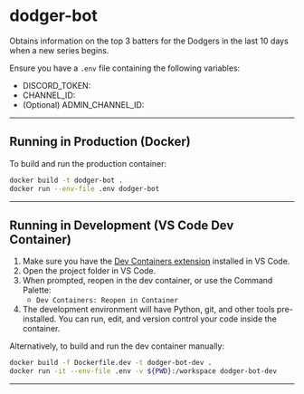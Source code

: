
# dodger-bot
Obtains information on the top 3 batters for the Dodgers in the last 10 days when a new series begins.

Ensure you have a `.env` file containing the following variables:
- DISCORD_TOKEN:
- CHANNEL_ID:
- (Optional) ADMIN_CHANNEL_ID:

---

## Running in Production (Docker)

To build and run the production container:

```sh
docker build -t dodger-bot .
docker run --env-file .env dodger-bot
```

---

## Running in Development (VS Code Dev Container)

1. Make sure you have the [Dev Containers extension](https://marketplace.visualstudio.com/items?itemName=ms-vscode-remote.remote-containers) installed in VS Code.
2. Open the project folder in VS Code.
3. When prompted, reopen in the dev container, or use the Command Palette:
   - `Dev Containers: Reopen in Container`
4. The development environment will have Python, git, and other tools pre-installed. You can run, edit, and version control your code inside the container.

Alternatively, to build and run the dev container manually:

```sh
docker build -f Dockerfile.dev -t dodger-bot-dev .
docker run -it --env-file .env -v ${PWD}:/workspace dodger-bot-dev
```

---
